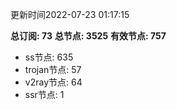 更新时间2022-07-23 01:17:15

**总订阅: 73**
**总节点: 3525**
**有效节点: 757**
- ss节点: 635
- trojan节点: 57
- v2ray节点: 64
- ssr节点: 1
